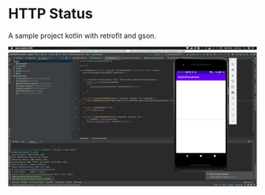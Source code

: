 # HTTP Status

A sample project kotlin with retrofit and gson.

![Kotlin-Cats](<https://github.com/VB10/Http-Status-Android/blob/master/github/Screen%20Shot%202020-07-04%20at%2019.44.20%20(2).png?raw=true>)
